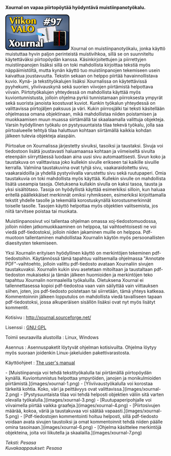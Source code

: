 <!--
Title: Xournal
Week: 2x45
Number: 97
Date: 2012/11/04
Pageimage: valo97-xournal.png
Tags: Linux,Windows,PDF,Muistiinpanot
-->

**Xournal on vapaa piirtopöytää hyödyntävä muistiinpanotyökalu.**

![](images/valo97-xournal.png "fig:valo97-xournal.png") Xournal on
muistiinpanotyökalu, jonka käyttö muistuttaa hyvin paljon perinteistä
muistivihkoa, sillä se on suunniteltu käytettäväksi piirtopöydän kanssa.
Käsinkirjoitettujen ja piirrettyjen muistiinpanojen lisäksi sillä on
toki mahdollista kirjoittaa tekstiä myös näppäimistöltä, mutta kynän
käyttö tuo muistiinpanojen tekemiseen usein kaivattua joustavuutta.
Tekstin sekaan on helppo piirtää havainnollistava kuvio. Kynä- ja
tekstityökalujen lisäksi Xournalissa on käytettävissä pyyhekumi,
yliviivauskynä sekä suorien viivojen piirtämistä helpottava viivain.
Piirtotyökalujen yhteydessä on mahdollista käyttää myös
kuviontunnistusta, jolloin ohjelma pyrkii tunnistamaan piirroksesta
ympyrät sekä suorista janoista koostuvat kuviot. Kunkin työkalun
yhteydessä on valittavissa piirtojäljen paksuus ja väri. Kukin
piirrosjälki tai teksti käsitellään ohjelmassa omana objektinaan, mikä
mahdollistaa niiden poistamisen ja muokkaamisen muun muassa siirtämällä
tai skaalaamalla valittuja objekteja. Varsin hyödyllinen työkalu on
pystysuuntaista tilaa tekevä työkalu, jolla saa piirtoalueelle tehtyä
tilaa haluttuun kohtaan siirtämällä kaikkia kohdan jälkeen tulevia
objekteja alaspäin.

Piirtoalue on Xournalissa järjestetty sivuiksi, tasoiksi ja taustaksi.
Sivuja voi tiedostoon lisätä joustavasti haluamaansa kohtaan ja
viimeiseltä sivulta eteenpäin siirryttäessä luodaan aina uusi sivu
automaattisesti. Sivun koko ja taustakuva on valittavissa joko kullekin
sivulle erikseen tai kaikille sivuille kerralla. Valmiina taustakuvina
ovat tyhjä sivu, vaakaraidoitettu sivu, vaakaraidoilla ja yhdellä
pystyviivalla varustettu sivu sekä ruutupaperi. Omia taustakuvia on toki
mahdollista myös käyttää. Kullekin sivulle on mahdollista lisätä
useampia tasoja. Oletuksena kullakin sivulla on kaksi tasoa, tausta ja
yksi sisältötaso. Tasoja on hyödyllistä käyttää esimerkiksi silloin, kun
haluaa eritellä päällekkäiset merkinnät omiksi ryhmikseen, esimerkiksi
kirjoittamalla tekstit yhdelle tasolle ja tekemällä korostuskynällä
korostusmerkinnät toiselle tasolle. Tasojen käyttö helpottaa myös
objektien valitsemista, jos niitä tarvitsee poistaa tai muokata.

Muistiinpanosivut voi tallentaa ohjelman omassa xoj-tiedostomuodossa,
jolloin niiden jatkomuokkaaminen on helppoa, tai vaihtoehtoisesti ne voi
viedä pdf-tiedostoksi, jolloin niiden jakaminen muille on helppoa.
Pdf-muotoon tallentaminen mahdollistaa Xournalin käytön myös
persoonallisten diaesitysten tekemiseen.

Yksi Xournalin erityisen hyödyllinen käyttö on merkintöjen tekeminen
pdf-tiedostoihin. Käytännössä tämä tapahtuu valitsemalla ohjelmassa
"Annotate PDF"-vaihtoehto, jolloin valittu pdf-tiedosto avataan
Xournaliin sivujen taustakuvaksi. Xournalin kukin sivu asetetaan
mitoiltaan ja taustaltaan pdf-tiedoston mukaiseksi ja tämän jälkeen
huomioiden ja merkintöjen teko tapahtuu Xournalin normaaleilla
työkaluilla. Oletuksena Xournal ei tallennettasessa kopioi pdf-tiedostoa
vaan vain säilyttää vain viittauksen siihen, joten, jos pdf-tiedosto
poistetaan tai siirretään, tämä yhteys katkeaa. Kommentoinnin jälkeen
lopputulos on mahdollista viedä tavalliseen tapaan pdf-tiedostoksi,
jossa alkuperäisen sisällön lisäksi ovat nyt myös lisätyt kommentit.

Kotisivu
:   <http://xournal.sourceforge.net/>

Lisenssi
:   [GNU GPL](GNU_GPL)

Toimii seuraavilla alustoilla
:   Linux, Windows

Asennus
:   Asennuspaketit löytyvät ohjelman kotisivuilta. Ohjelma löytyy myös
    suoraan joidenkin Linux-jakeluiden pakettivarastosta.

Käyttöohjeet
:   [The user's manual](http://xournal.sourceforge.net/manual.html)

<div class="psgallery" markdown="1">
-   [Muistiinpanoja voi tehdä tekstityökalulla tai piirtämällä
    piirtopöydän kynällä. Kuviontunnistus helpottaa ympyröiden, janojen
    ja monikulmioiden piirtämistä.](images/xournal-1.png)
-   [Yliviivaustyökalulla voi korostaa tärkeitä kohtia. Koko, väri ja
    peittävyys ovat valittavissa.](images/xournal-2.png)
-   [Pystysuuntaista tilaa voi tehdä helposti objektien väliin sitä
    varten olevalla työkalulla.](images/xournal-3.png)
-   [Ruutupaperipohjalle voi viivaimella piirtää vaikka
    graafeja.](images/xournal-4.png)
-   [Piirtosivujen määrää, kokoa, väriä ja taustakuvaa voi säätää
    vapaasti.](images/xournal-5.png)
-   [Pdf-tiedostojen kommentointi hoituu helposti, sillä pdf-tiedosto
    voidaan avata sivujen taustoiksi ja omat kommentoinnit tehdä niiden
    päälle omina tasoinaan.](images/xournal-6.png)
-   [Ohjelma käsittelee merkintöjä objekteina, joita voi liikutella ja
    skaalailla.](images/xournal-7.png)
</div>

*Teksti: Pesasa* <br />
*Kuvakaappaukset: Pesasa*

